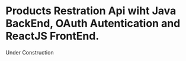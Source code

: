 # Products Restration Api wiht Java BackEnd, OAuth Autentication and ReactJS FrontEnd.

Under Construction
